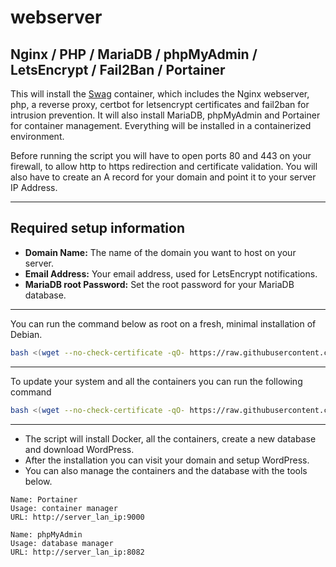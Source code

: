 # webserver

Nginx / PHP / MariaDB / phpMyAdmin / LetsEncrypt / Fail2Ban / Portainer
---

This will install the [Swag](https://docs.linuxserver.io/images/docker-swag) container, which includes the Nginx webserver, php, a reverse proxy, certbot for letsencrypt certificates and fail2ban for intrusion prevention. It will also install MariaDB, phpMyAdmin and Portainer for container management. Everything will be installed in a containerized environment.

Before running the script you will have to open ports 80 and 443 on your firewall, to allow http to https redirection and certificate validation. You will also have to create an A record for your domain and point it to your server IP Address.

---
## Required setup information
- **Domain Name:** The name of the domain you want to host on your server.
- **Email Address:** Your email address, used for LetsEncrypt notifications.
- **MariaDB root Password:** Set the root password for your MariaDB database.
---
You can run the command below as root on a fresh, minimal installation of Debian.
```bash
bash <(wget --no-check-certificate -qO- https://raw.githubusercontent.com/aristosv/webserver/main/01_install)
```
---
To update your system and all the containers you can run the following command
```bash
bash <(wget --no-check-certificate -qO- https://raw.githubusercontent.com/aristosv/webserver/main/11_install_update)
```
---
- The script will install Docker, all the containers, create a new database and download WordPress.
- After the installation you can visit your domain and setup WordPress.
- You can also manage the containers and the database with the tools below.
```
Name: Portainer
Usage: container manager
URL: http://server_lan_ip:9000
```
```
Name: phpMyAdmin
Usage: database manager
URL: http://server_lan_ip:8082
```
